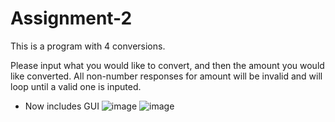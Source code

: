 # Assignment-2
This is a program with 4 conversions.

Please input what you would like to convert, and then the amount you would like converted. All non-number responses for amount will be invalid and will loop until a valid one is inputed.

* Now includes GUI 
![image](https://user-images.githubusercontent.com/114167189/201007593-1d6c608a-3feb-472b-8c46-3a817d51460c.png)
![image](https://user-images.githubusercontent.com/114167189/201007603-5fdc7819-5f33-4b05-b803-2e4c791a543d.png)

